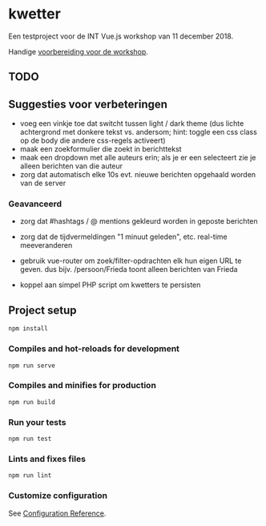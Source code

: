 # kwetter

Een testproject voor de INT Vue.js workshop van 11 december 2018.

Handige [voorbereiding voor de workshop](VOORBEREIDEN.md).


## TODO

## Suggesties voor verbeteringen
- voeg een vinkje toe dat switcht tussen light / dark theme
  (dus lichte achtergrond met donkere tekst vs. andersom;
   hint: toggle een css class op de body die andere css-regels activeert)
- maak een zoekformulier die zoekt in berichttekst
- maak een dropdown met alle auteurs erin; als je er een selecteert zie je alleen berichten van die auteur
- zorg dat automatisch elke 10s evt. nieuwe berichten opgehaald worden van de server

### Geavanceerd
- zorg dat #hashtags / @ mentions gekleurd worden in geposte berichten
- zorg dat de tijdvermeldingen "1 minuut geleden", etc. real-time meeveranderen
- gebruik vue-router om zoek/filter-opdrachten elk hun eigen URL te geven.
  dus bijv. /persoon/Frieda toont alleen berichten van Frieda

- koppel aan simpel PHP script om kwetters te persisten


## Project setup
```
npm install
```

### Compiles and hot-reloads for development
```
npm run serve
```

### Compiles and minifies for production
```
npm run build
```

### Run your tests
```
npm run test
```

### Lints and fixes files
```
npm run lint
```

### Customize configuration
See [Configuration Reference](https://cli.vuejs.org/config/).
